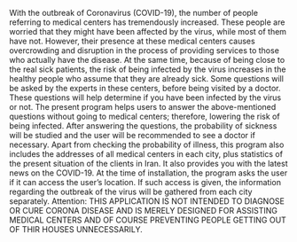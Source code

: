 With the outbreak of Coronavirus (COVID-19), the number of people referring to medical centers has tremendously increased. These people are worried that they might have been affected by the virus, while most of them have not. However, their presence at these medical centers causes overcrowding and disruption in the process of providing services to those who actually have the disease. At the same time, because of being close to the real sick patients, the risk of being infected by the virus increases in the healthy people who assume that they are already sick.
Some questions will be asked by the experts in these centers, before being visited by a doctor. These questions will help determine if you have been infected by the virus or not.
The present program helps users to answer the above-mentioned questions without going to medical centers; therefore, lowering the risk of being infected. After answering the questions, the probability of sickness will be studied and the user will be recommended to see a doctor if necessary.
Apart from checking the probability of illness, this program also includes the addresses of all medical centers in each city, plus statistics of the present situation of the clients in Iran. It also provides you with the latest news on the COVID-19.
At the time of installation, the program asks the user if it can access the user’s location. If such access is given, the information regarding the outbreak of the virus will be gathered from each city separately.
Attention: THIS APPLICATION IS NOT INTENDED TO DIAGNOSE OR CURE CORONA DISEASE AND IS MERELY DESIGNED FOR ASSISTING MEDICAL CENTERS AND OF COURSE PREVENTING PEOPLE GETTING OUT OF THIR HOUSES UNNECESSARILY.